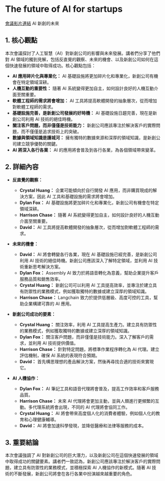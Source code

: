 # The future of AI for startups
[會議影片連結](https://www.youtube.com/watch?v=CUOjorCu6Mc)
AI 新創的未來

## 1. 核心觀點

本次會議探討了人工智慧（AI）對新創公司的影響與未來發展。講者們分享了他們對 AI 領域的獨到見解，包括反直覺的觀察、未來的機會、以及新創公司如何在這個快速發展的領域中取得成功。核心觀點包括：

*   **AI 應用碎片化與專業化：** AI 基礎設施將更加碎片化和專業化，新創公司有機會在特定領域深耕。
*   **人機互動的重要性：** 隨著 AI 系統變得更加自主，如何設計良好的人機互動介面至關重要。
*   **軟體工程師的需求將會增加：** AI 工具將提高軟體開發的抽象層次，從而增加對軟體工程師的需求。
*   **基礎設施完善，是新創公司發展的好時機：** AI 基礎設施日趨完善，現在是新創公司利用 AI 技術的絕佳時機。
*   **關注客戶問題，而非僅僅是技術能力：** 新創公司應該專注於解決客戶的實際問題，而不僅僅是追求技術上的突破。
*   **數據與領域知識是護城河：** 擁有獨特的數據來源和深厚的領域知識，是新創公司建立競爭優勢的關鍵。
*   **AI 將深入各行各業：** AI 的應用將會普及到各行各業，為各個領域帶來變革。

## 2. 詳細內容

*   **反直覺的觀察：**
    *   **Crystal Huang：** 企業可能傾向於自行開發 AI 應用，而非購買現成的解決方案，因此 AI 工具和基礎設施的需求將會增加。
    *   **Dylan Fox：** AI 基礎設施將更加碎片化和專業化，新創公司有機會在特定領域深耕。
    *   **Harrison Chase：** 隨著 AI 系統變得更加自主，如何設計良好的人機互動介面至關重要。
    *   **David：** AI 工具將提高軟體開發的抽象層次，從而增加對軟體工程師的需求。

*   **未來的機會：**
    *   **David：** AI 將會轉變各行各業，現在 AI 基礎設施已經完善，是新創公司利用 AI 技術的絕佳時機。新創公司應該深入了解特定領域，並利用 AI 技術重新思考解決方案。
    *   **Dylan Fox：** Assembly AI 致力於將語音轉化為意義，幫助企業提升客戶服務品質和銷售效率。
    *   **Crystal Huang：** 新創公司可以利用 AI 工具提高效率，並專注於建立具有防禦性的業務模式，例如獲取獨特的數據或建立深厚的領域知識。
    *   **Harrison Chase：** Langchain 致力於提供低層級、高度可控的工具，幫助企業構建可靠的 AI 應用。

*   **新創公司成功的要素：**
    *   **Crystal Huang：** 關注效率，利用 AI 工具提高生產力。建立具有防禦性的業務模式，例如獲取獨特的數據或建立深厚的領域知識。
    *   **Dylan Fox：** 關注客戶問題，而非僅僅是技術能力。深入了解客戶的需求，並利用 AI 技術提供價值。
    *   **Harrison Chase：** 針對特定問題，將標準作業程序轉化為 AI 代理。建立評估機制，確保 AI 系統的表現符合預期。
    *   **David：** 首先構思理想的產品解決方案，然後再尋找合適的技術來實現它。

*   **AI 人機協作：**
    *   **Dylan Fox：** AI 筆記工具和語音代理將會普及，提高工作效率和客戶服務品質。
    *   **Harrison Chase：** 未來 AI 代理將會更加主動，並與人類進行更頻繁的互動。多代理系統將會出現，不同的 AI 代理將會協同工作。
    *   **Crystal Huang：** AI 將會帶來高度個人化的消費者體驗，例如個人化的教育和心理健康輔導。
    *   **David：** AI 將會加速科學發現，並降低醫療和法律等服務的成本。

## 3. 重要結論

本次會議強調了 AI 對新創公司的巨大潛力，以及新創公司在這個快速發展的領域中取得成功的關鍵要素。講者們一致認為，新創公司應該專注於解決客戶的實際問題，建立具有防禦性的業務模式，並積極探索 AI 人機協作的新模式。隨著 AI 技術的不斷發展，新創公司將會在各行各業中扮演越來越重要的角色。
